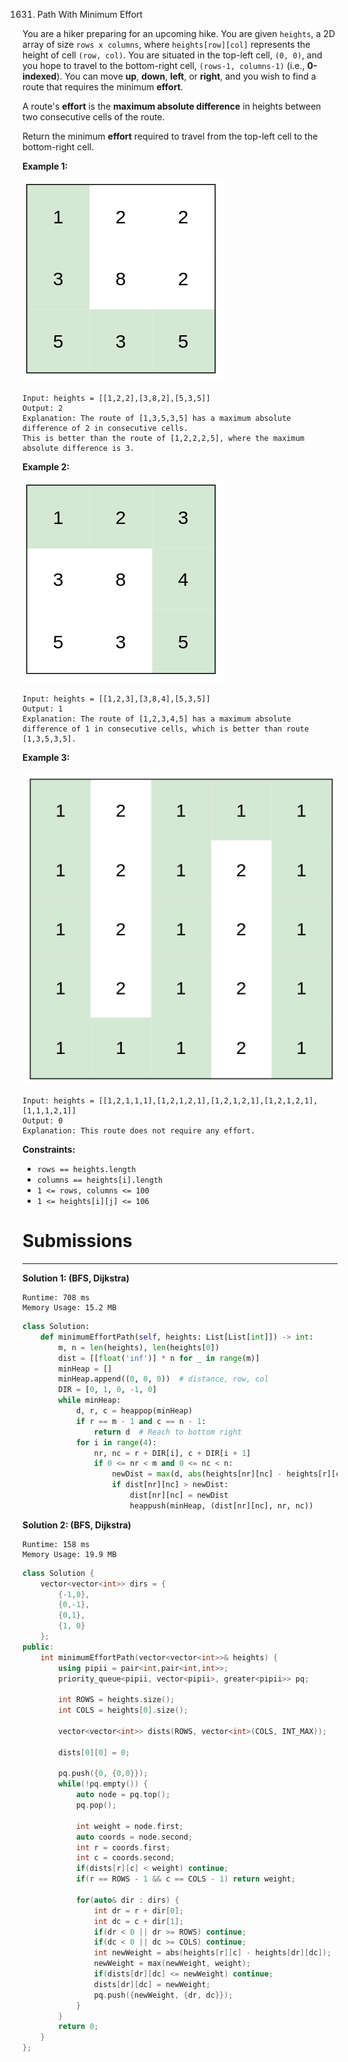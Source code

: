 1631. Path With Minimum Effort

You are a hiker preparing for an upcoming hike. You are given `heights`, a 2D array of size `rows x columns`, where `heights[row][col]` represents the height of cell `(row, col)`. You are situated in the top-left cell, `(0, 0)`, and you hope to travel to the bottom-right cell, `(rows-1, columns-1)` (i.e., **0-indexed**). You can move **up**, **down**, **left**, or **right**, and you wish to find a route that requires the minimum **effort**.

A route's **effort** is the **maximum absolute difference** in heights between two consecutive cells of the route.

Return the minimum **effort** required to travel from the top-left cell to the bottom-right cell.

 

**Example 1:**

![1631_ex1.png](img/1631_ex1.png)
```
Input: heights = [[1,2,2],[3,8,2],[5,3,5]]
Output: 2
Explanation: The route of [1,3,5,3,5] has a maximum absolute difference of 2 in consecutive cells.
This is better than the route of [1,2,2,2,5], where the maximum absolute difference is 3.
```

**Example 2:**

![1631_ex2.png](img/1631_ex2.png)
```
Input: heights = [[1,2,3],[3,8,4],[5,3,5]]
Output: 1
Explanation: The route of [1,2,3,4,5] has a maximum absolute difference of 1 in consecutive cells, which is better than route [1,3,5,3,5].
```

**Example 3:**

![1631_ex3.png](img/1631_ex3.png)
```
Input: heights = [[1,2,1,1,1],[1,2,1,2,1],[1,2,1,2,1],[1,2,1,2,1],[1,1,1,2,1]]
Output: 0
Explanation: This route does not require any effort.
```

**Constraints:**

* `rows == heights.length`
* `columns == heights[i].length`
* `1 <= rows, columns <= 100`
* `1 <= heights[i][j] <= 106`

# Submissions
---
**Solution 1: (BFS, Dijkstra)**
```
Runtime: 708 ms
Memory Usage: 15.2 MB
```
```python
class Solution:
    def minimumEffortPath(self, heights: List[List[int]]) -> int:
        m, n = len(heights), len(heights[0])
        dist = [[float('inf')] * n for _ in range(m)]
        minHeap = []
        minHeap.append((0, 0, 0))  # distance, row, col
        DIR = [0, 1, 0, -1, 0]
        while minHeap:
            d, r, c = heappop(minHeap)
            if r == m - 1 and c == n - 1:
                return d  # Reach to bottom right
            for i in range(4):
                nr, nc = r + DIR[i], c + DIR[i + 1]
                if 0 <= nr < m and 0 <= nc < n:
                    newDist = max(d, abs(heights[nr][nc] - heights[r][c]))
                    if dist[nr][nc] > newDist:
                        dist[nr][nc] = newDist
                        heappush(minHeap, (dist[nr][nc], nr, nc))
```

**Solution 2: (BFS, Dijkstra)**
```
Runtime: 158 ms
Memory Usage: 19.9 MB
```
```c++
class Solution {
    vector<vector<int>> dirs = {
        {-1,0},
        {0,-1},
        {0,1},
        {1, 0}
    };
public:
    int minimumEffortPath(vector<vector<int>>& heights) {
        using pipii = pair<int,pair<int,int>>;
        priority_queue<pipii, vector<pipii>, greater<pipii>> pq;
        
        int ROWS = heights.size();
        int COLS = heights[0].size();
        
        vector<vector<int>> dists(ROWS, vector<int>(COLS, INT_MAX));
        
        dists[0][0] = 0;
        
        pq.push({0, {0,0}});
        while(!pq.empty()) {
            auto node = pq.top();
            pq.pop();
            
            int weight = node.first;
            auto coords = node.second;
            int r = coords.first;
            int c = coords.second;
            if(dists[r][c] < weight) continue;
            if(r == ROWS - 1 && c == COLS - 1) return weight;
            
            for(auto& dir : dirs) {
                int dr = r + dir[0];
                int dc = c + dir[1];
                if(dr < 0 || dr >= ROWS) continue;
                if(dc < 0 || dc >= COLS) continue;
                int newWeight = abs(heights[r][c] - heights[dr][dc]);
                newWeight = max(newWeight, weight);
                if(dists[dr][dc] <= newWeight) continue;
                dists[dr][dc] = newWeight;
                pq.push({newWeight, {dr, dc}});         
            }  
        }     
        return 0;
    }
};
```
